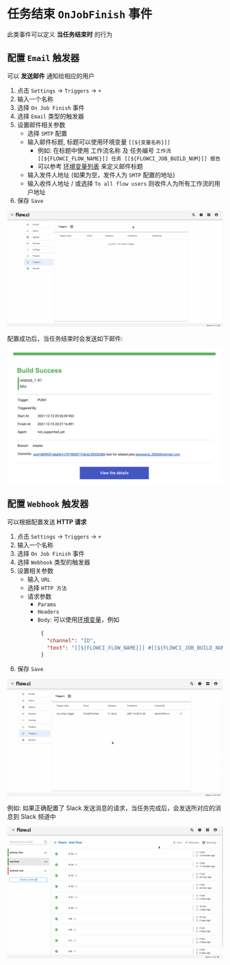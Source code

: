 # 任务结束 `OnJobFinish` 事件

此类事件可以定义 __当任务结束时__ 的行为

## 配置 `Email` 触发器

可以 __发送邮件__ 通知给相应的用户

1. 点击 `Settings` -> `Triggers` -> `+`
2. 输入一个名称
3. 选择 `On Job Finish` 事件
4. 选择 `Email` 类型的触发器
5. 设置邮件相关参数
   - 选择 `SMTP` 配置
   - 输入邮件标题, 标题可以使用环境变量 `[[${变量名称}]]`
     * 例如: 在标题中使用 工作流名称 及 任务编号 `工作流 [[${FLOWCI_FLOW_NAME}]] 任务 [[${FLOWCI_JOB_BUILD_NUM}]] 报告`
     * 可以参考 [环境变量列表](cn/agents/vars.md) 来定义邮件标题 
   - 输入发件人地址 (如果为空，发件人为 `SMTP` 配置的地址)
   - 输入收件人地址 / 或选择 `To all flow users` 则收件人为所有工作流的用户地址
6. 保存 `Save`

![create_email_trigger](../../images/trigger/create_job_finish_email.gif)

配置成功后，当任务结束时会发送如下邮件:

![email_sample](../../images/trigger/email_sample.png)


## 配置 `Webhook` 触发器

可以根据配置发送 __HTTP 请求__ 

1. 点击 `Settings` -> `Triggers` -> `+`
2. 输入一个名称
3. 选择 `On Job Finish` 事件
4. 选择 `Webhook` 类型的触发器
5. 设置相关参数
   - 输入 `URL`
   - 选择 `HTTP 方法`
   - 请求参数
     * `Params`
     * `Headers`
     * `Body`: 可以使用[环境变量](cn/agents/vars.md)，例如
       ```json
        {
          "channel": "ID",
          "text": "[[${FLOWCI_FLOW_NAME}]] #[[${FLOWCI_JOB_BUILD_NUM}]] is [[${FLOWCI_JOB_STATUS}]] at [[${FLOWCI_JOB_URL}]]"
        }
       ```
6. 保存 `Save`

![create_webhook_trigger](../../images/trigger/create_job_finish_webhook.gif)

例如: 如果正确配置了 Slack 发送消息的请求，当任务完成后，会发送所对应的消息到 Slack 频道中

![send_webhook_trigger](../../images/trigger/send_job_finish_webhook.gif)